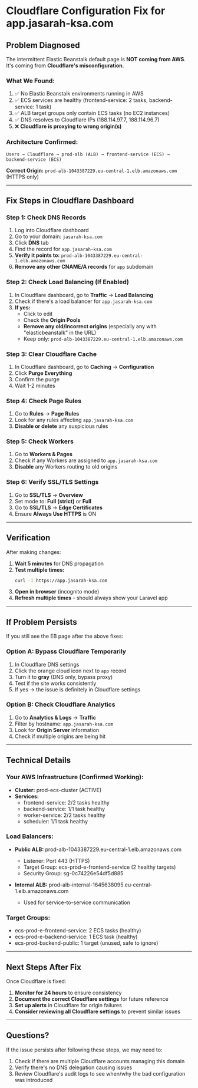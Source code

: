 # Cloudflare Configuration Fix for app.jasarah-ksa.com

## Problem Diagnosed

The intermittent Elastic Beanstalk default page is **NOT coming from AWS**. It's coming from **Cloudflare's misconfiguration**.

### What We Found:
1. ✅ No Elastic Beanstalk environments running in AWS
2. ✅ ECS services are healthy (frontend-service: 2 tasks, backend-service: 1 task)
3. ✅ ALB target groups only contain ECS tasks (no EC2 instances)
4. ✅ DNS resolves to Cloudflare IPs (188.114.97.7, 188.114.96.7)
5. ❌ **Cloudflare is proxying to wrong origin(s)**

### Architecture Confirmed:
```
Users → Cloudflare → prod-alb (ALB) → frontend-service (ECS) → backend-service (ECS)
```

**Correct Origin:** `prod-alb-1043387229.eu-central-1.elb.amazonaws.com` (HTTPS only)

---

## Fix Steps in Cloudflare Dashboard

### Step 1: Check DNS Records
1. Log into Cloudflare dashboard
2. Go to your domain: `jasarah-ksa.com`
3. Click **DNS** tab
4. Find the record for `app.jasarah-ksa.com`
5. **Verify it points to:** `prod-alb-1043387229.eu-central-1.elb.amazonaws.com`
6. **Remove any other CNAME/A records** for `app` subdomain

### Step 2: Check Load Balancing (If Enabled)
1. In Cloudflare dashboard, go to **Traffic** → **Load Balancing**
2. Check if there's a load balancer for `app.jasarah-ksa.com`
3. **If yes:**
   - Click to edit
   - Check the **Origin Pools**
   - **Remove any old/incorrect origins** (especially any with "elasticbeanstalk" in the URL)
   - Keep only: `prod-alb-1043387229.eu-central-1.elb.amazonaws.com`

### Step 3: Clear Cloudflare Cache
1. In Cloudflare dashboard, go to **Caching** → **Configuration**
2. Click **Purge Everything**
3. Confirm the purge
4. Wait 1-2 minutes

### Step 4: Check Page Rules
1. Go to **Rules** → **Page Rules**
2. Look for any rules affecting `app.jasarah-ksa.com`
3. **Disable or delete** any suspicious rules

### Step 5: Check Workers
1. Go to **Workers & Pages**
2. Check if any Workers are assigned to `app.jasarah-ksa.com`
3. **Disable** any Workers routing to old origins

### Step 6: Verify SSL/TLS Settings
1. Go to **SSL/TLS** → **Overview**
2. Set mode to: **Full (strict)** or **Full**
3. Go to **SSL/TLS** → **Edge Certificates**
4. Ensure **Always Use HTTPS** is ON

---

## Verification

After making changes:

1. **Wait 5 minutes** for DNS propagation
2. **Test multiple times:**
   ```bash
   curl -I https://app.jasarah-ksa.com
   ```
3. **Open in browser** (incognito mode)
4. **Refresh multiple times** - should always show your Laravel app

---

## If Problem Persists

If you still see the EB page after the above fixes:

### Option A: Bypass Cloudflare Temporarily
1. In Cloudflare DNS settings
2. Click the orange cloud icon next to `app` record
3. Turn it to **gray** (DNS only, bypass proxy)
4. Test if the site works consistently
5. If yes → the issue is definitely in Cloudflare settings

### Option B: Check Cloudflare Analytics
1. Go to **Analytics & Logs** → **Traffic**
2. Filter by hostname: `app.jasarah-ksa.com`
3. Look for **Origin Server** information
4. Check if multiple origins are being hit

---

## Technical Details

### Your AWS Infrastructure (Confirmed Working):
- **Cluster:** prod-ecs-cluster (ACTIVE)
- **Services:**
  - frontend-service: 2/2 tasks healthy
  - backend-service: 1/1 task healthy
  - worker-service: 2/2 tasks healthy
  - scheduler: 1/1 task healthy

### Load Balancers:
- **Public ALB:** prod-alb-1043387229.eu-central-1.elb.amazonaws.com
  - Listener: Port 443 (HTTPS)
  - Target Group: ecs-prod-e-frontend-service (2 healthy targets)
  - Security Group: sg-0c74226e54df5d885

- **Internal ALB:** prod-alb-internal-1645638095.eu-central-1.elb.amazonaws.com
  - Used for service-to-service communication

### Target Groups:
- ecs-prod-e-frontend-service: 2 ECS tasks (healthy)
- ecs-prod-e-backend-service: 1 ECS task (healthy)
- ecs-prod-backend-public: 1 target (unused, safe to ignore)

---

## Next Steps After Fix

Once Cloudflare is fixed:

1. **Monitor for 24 hours** to ensure consistency
2. **Document the correct Cloudflare settings** for future reference
3. **Set up alerts** in Cloudflare for origin failures
4. **Consider reviewing all Cloudflare settings** to prevent similar issues

---

## Questions?

If the issue persists after following these steps, we may need to:
1. Check if there are multiple Cloudflare accounts managing this domain
2. Verify there's no DNS delegation causing issues
3. Review Cloudflare's audit logs to see when/why the bad configuration was introduced


